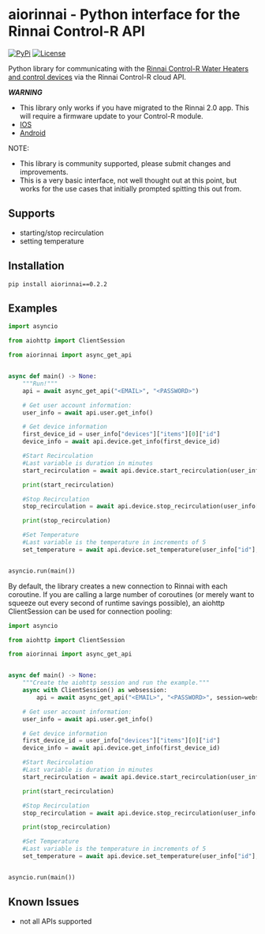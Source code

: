 # aiorinnai - Python interface for the Rinnai Control-R API

[![PyPi](https://img.shields.io/pypi/v/aiorinnai?style=for-the-badge)](https://pypi.org/project/aiorinnai)
[![License](https://img.shields.io/github/license/explosivo22/aio-rinnaicontrolr?style=for-the-badge)](https://opensource.org/licenses/Apache-2.0)

Python library for communicating with the [Rinnai Control-R Water Heaters and control devices](https://www.rinnai.us/tankless-water-heater/accessories/wifi) via the Rinnai Control-R cloud API.

***WARNING***
* This library only works if you have migrated to the Rinnai 2.0 app.  This will require a firmware update to your Control-R module.
* [IOS](https://apps.apple.com/us/app/rinnai-control-r-2-0/id1180734911?app=itunes&ign-mpt=uo%3D4)
* [Android](https://play.google.com/store/apps/details?id=com.controlr)

NOTE:

* This library is community supported, please submit changes and improvements.
* This is a very basic interface, not well thought out at this point, but works for the use cases that initially prompted spitting this out from.

## Supports

- starting/stop recirculation
- setting temperature

## Installation

```
pip install aiorinnai==0.2.2
```

## Examples

```python
import asyncio

from aiohttp import ClientSession

from aiorinnai import async_get_api


async def main() -> None:
    """Run!"""
    api = await async_get_api("<EMAIL>", "<PASSWORD>")

    # Get user account information:
    user_info = await api.user.get_info()

    # Get device information
    first_device_id = user_info["devices"]["items"][0]["id"]
    device_info = await api.device.get_info(first_device_id)

    #Start Recirculation
    #Last variable is duration in minutes
    start_recirculation = await api.device.start_recirculation(user_info["id"], first_device_id, 5)

    print(start_recirculation)

    #Stop Recirculation
    stop_recirculation = await api.device.stop_recirculation(user_info["id"], first_device_id)

    print(stop_recirculation)

    #Set Temperature
    #Last variable is the temperature in increments of 5
    set_temperature = await api.device.set_temperature(user_info["id"], first_device_id, 130)


asyncio.run(main())

```
By default, the library creates a new connection to Rinnai with each coroutine. If you are calling a large number of coroutines (or merely want to squeeze out every second of runtime savings possible), an aiohttp ClientSession can be used for connection pooling:

```python
import asyncio

from aiohttp import ClientSession

from aiorinnai import async_get_api


async def main() -> None:
    """Create the aiohttp session and run the example."""
    async with ClientSession() as websession:
        api = await async_get_api("<EMAIL>", "<PASSWORD>", session=websession)

    # Get user account information:
    user_info = await api.user.get_info()

    # Get device information
    first_device_id = user_info["devices"]["items"][0]["id"]
    device_info = await api.device.get_info(first_device_id)

    #Start Recirculation
    #Last variable is duration in minutes
    start_recirculation = await api.device.start_recirculation(user_info["id"], first_device_id, 5)

    print(start_recirculation)

    #Stop Recirculation
    stop_recirculation = await api.device.stop_recirculation(user_info["id"], first_device_id)

    print(stop_recirculation)

    #Set Temperature
    #Last variable is the temperature in increments of 5
    set_temperature = await api.device.set_temperature(user_info["id"], first_device_id, 130)


asyncio.run(main())
```

## Known Issues

* not all APIs supported

